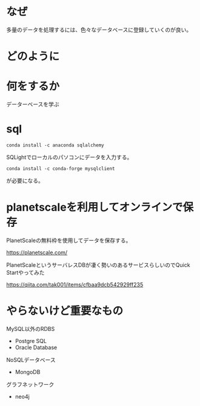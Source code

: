 # なぜ
多量のデータを処理するには、色々なデータベースに登録していくのが良い。

# どのように


# 何をするか
データーベースを学ぶ


# sql

```
conda install -c anaconda sqlalchemy
```

SQLightでローカルのパソコンにデータを入力する。

```
conda install -c conda-forge mysqlclient
```
が必要になる。

# planetscaleを利用してオンラインで保存

PlanetScaleの無料枠を使用してデータを保存する。

https://planetscale.com/

PlanetScaleというサーバレスDBが凄く勢いのあるサービスらしいのでQuick Startやってみた

https://qiita.com/tak001/items/cfbaa9dcb542929ff235


# やらないけど重要なもの
MySQL以外のRDBS
- Postgre SQL
- Oracle Database

NoSQLデータベース
- MongoDB

グラフネットワーク
- neo4j


